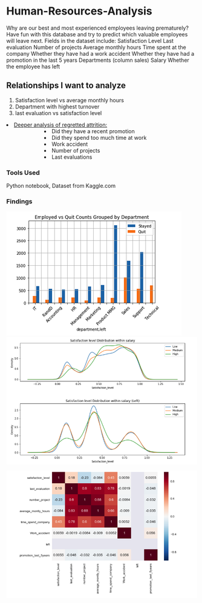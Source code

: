 # Human-Resources-Analysis

Why are our best and most experienced employees leaving prematurely? Have fun with this database and try to predict which valuable employees will leave next. Fields in the dataset include:
Satisfaction Level Last evaluation Number of projects Average monthly hours Time spent at the company Whether they have had a work accident Whether they have had a promotion in the last 5 years Departments (column sales) Salary Whether the employee has left

## Relationships I want to analyze

<ol><li>Satisfaction level vs average monthly hours</li>
<li>Department with highest turnover</li>
<li>last evaluation vs satisfaction level</li></ol>
<li style = "text-decoration: underline;">Deeper analysis of regretted attrition:</li>
<li style = "margin-left: 100px";>Did they have a recent promotion</li>
<li style = "margin-left: 100px";>Did they spend too much time at work</li>
<li style = "margin-left: 100px";>Work accident</li>
<li style = "margin-left: 100px";>Number of projects</li>
<li style = "margin-left: 100px";>Last evaluations</li>

### Tools Used

Python notebook, Dataset from Kaggle.com


### Findings
![Quit Comparisons](https://github.com/Melo21/Human-Resources-Analysis/blob/master/EmployQuit.png)
![Salary vs Satisfaction](https://github.com/Melo21/Human-Resources-Analysis/blob/master/SalaryVsSat.png)


![Correlations Heat Map](https://github.com/Melo21/Human-Resources-Analysis/blob/master/Correlational.png)
